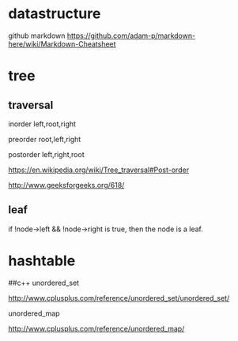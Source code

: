 # datastructure
github markdown
https://github.com/adam-p/markdown-here/wiki/Markdown-Cheatsheet
# tree
## traversal
inorder left,root,right

preorder root,left,right

postorder left,right,root

https://en.wikipedia.org/wiki/Tree_traversal#Post-order

http://www.geeksforgeeks.org/618/

## leaf
if !node->left && !node->right is true, then the node is a leaf.

# hashtable
##c++
unordered_set

http://www.cplusplus.com/reference/unordered_set/unordered_set/

unordered_map

http://www.cplusplus.com/reference/unordered_map/
